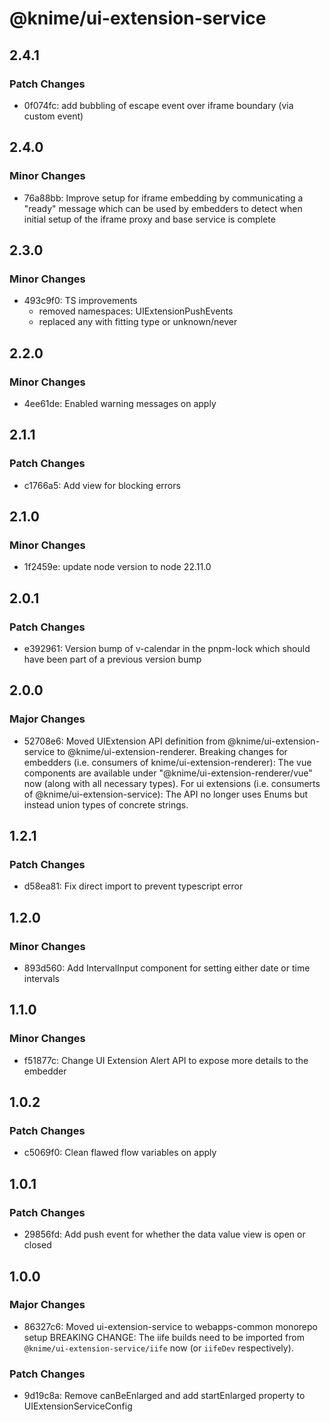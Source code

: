 # @knime/ui-extension-service

## 2.4.1

### Patch Changes

- 0f074fc: add bubbling of escape event over iframe boundary (via custom event)

## 2.4.0

### Minor Changes

- 76a88bb: Improve setup for iframe embedding by communicating a "ready" message
  which can be used by embedders to detect when initial setup of the iframe
  proxy and base service is complete

## 2.3.0

### Minor Changes

- 493c9f0: TS improvements
  - removed namespaces: UIExtensionPushEvents
  - replaced any with fitting type or unknown/never

## 2.2.0

### Minor Changes

- 4ee61de: Enabled warning messages on apply

## 2.1.1

### Patch Changes

- c1766a5: Add view for blocking errors

## 2.1.0

### Minor Changes

- 1f2459e: update node version to node 22.11.0

## 2.0.1

### Patch Changes

- e392961: Version bump of v-calendar in the pnpm-lock which should have been part of a previous version bump

## 2.0.0

### Major Changes

- 52708e6: Moved UIExtension API definition from @knime/ui-extension-service to @knime/ui-extension-renderer. Breaking changes for embedders (i.e. consumers of knime/ui-extension-renderer): The vue components are available under "@knime/ui-extension-renderer/vue" now (along with all necessary types). For ui extensions (i.e. consumerts of @knime/ui-extension-service): The API no longer uses Enums but instead union types of concrete strings.

## 1.2.1

### Patch Changes

- d58ea81: Fix direct import to prevent typescript error

## 1.2.0

### Minor Changes

- 893d560: Add IntervalInput component for setting either date or time intervals

## 1.1.0

### Minor Changes

- f51877c: Change UI Extension Alert API to expose more details to the embedder

## 1.0.2

### Patch Changes

- c5069f0: Clean flawed flow variables on apply

## 1.0.1

### Patch Changes

- 29856fd: Add push event for whether the data value view is open or closed

## 1.0.0

### Major Changes

- 86327c6: Moved ui-extension-service to webapps-common monorepo setup
  BREAKING CHANGE: The iife builds need to be imported from `@knime/ui-extension-service/iife` now (or `iifeDev` respectively).

### Patch Changes

- 9d19c8a: Remove canBeEnlarged and add startEnlarged property to UIExtensionServiceConfig
